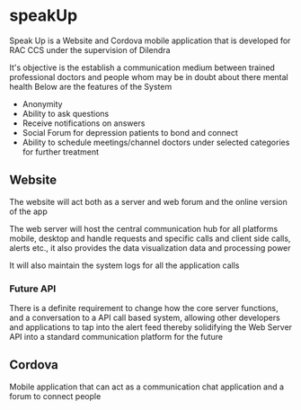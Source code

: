 # speakUp

Speak Up is a Website and Cordova mobile application that is developed for RAC CCS under the supervision of Dilendra

It's objective is the establish a communication medium between trained professional doctors and people whom may be in doubt about there mental health
Below are the features of the System

- Anonymity
- Ability to ask questions
- Receive notifications on answers
- Social Forum for depression patients to bond and connect
- Ability to schedule meetings/channel doctors under selected categories for further treatment

## Website

The website will act both as a server and web forum and the online version of the app

The web server will host the  central communication hub for all platforms mobile, desktop and handle requests and specific calls and client side calls, alerts etc., it also provides the data visualization data and processing power

It will also maintain the system logs for all the application calls

### Future API

There is a definite requirement to change how the core server functions, and a conversation to a API call based system, allowing other developers and applications to tap into the alert feed thereby solidifying the Web Server API into a standard communication platform for the future


## Cordova

Mobile application that can act as a communication chat application and a forum to connect people
